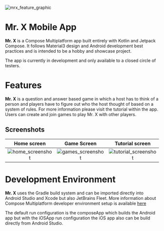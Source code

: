![mrx_feature_graphic](https://github.com/user-attachments/assets/fc6405d5-b83b-4f75-839e-8f9f0950267c)

Mr. X Mobile App
==================

**Mr. X** is a Compose Multiplatform app built entirely with Kotlin and Jetpack Compose. It
follows Material3 design and Android development best practices and is intended to be a
hobby and showcase project.

The app is currently in development and only available to a closed circle of testers.  

# Features

**Mr. X** is a question and answer based game in which a host has to think of a person and
players have to figure out who the host thought of based on a system of rules. For more information
please visit the tutorial within the app. Users can create and join games to play Mr. X with other players. 

## Screenshots

Home screen                |  Game Screen               |  Tutorial screen
:-------------------------:|:-------------------------: | :-------------------------:
![home_screenshot](https://github.com/user-attachments/assets/1f62d381-dec1-46e6-a7ce-cd4880561ce4)  |  ![games_screenshot](https://github.com/user-attachments/assets/2d7f1691-b656-4349-a926-7fd18be66308) | ![tutorial_screenshot](https://github.com/user-attachments/assets/8ea679e7-d6d2-4819-859e-94d37373d49d)

# Development Environment

**Mr. X** uses the Gradle build system and can be imported directly into Android Studio and Xcode but also JetBrains Fleet.
More information about Compose Multiplatform developer environment setup is available [here](https://www.jetbrains.com/help/kotlin-multiplatform-dev/compose-multiplatform-create-first-app.html)   

The default run configuration is the composeApp which builds the Android app but with the iOSApp run configuration the iOS app also can be build directly from Android Studio.
